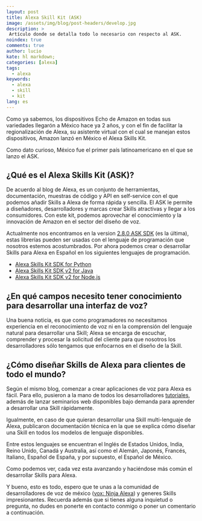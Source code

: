 ```yaml
---
layout: post
title: Alexa Skill Kit (ASK) 
image: /assets/img/blog/post-headers/develop.jpg
description: >
 Artículo donde se detalla todo lo necesario con respecto al ASK. 
noindex: true
comments: true
author: lucio
kate: hl markdown;
categories: [alexa]
tags:
  - alexa
keywords:
  - alexa
  - skill
  - kit
lang: es
---
```


Como ya sabemos, los dispositivos Echo de Amazon en todas sus variedades llegarón a México hace ya 2 años, y con el fin de facilitar la regionalización de Alexa, su asistente virtual con el cual se manejan estos dispositivos, Amazon lanzó en México el Alexa Skills Kit.

Como dato curioso, México fue el primer país latinoamericano en el que se lanzo el ASK.
## ¿Qué es el Alexa Skills Kit (ASK)?
De acuerdo al blog de Alexa, es un conjunto de herramientas, documentación, muestras de código y API en self-service con el que podemos añadir Skills a Alexa de forma rápida y sencilla. El ASK le permite a diseñadores, desarrolladores y marcas crear Skills atractivas y llegar a los consumidores. Con este kit, podemos aprovechar el conocimiento y la innovación de Amazon en el sector del diseño de voz.
 
Actualmente nos encontramos en la version [2.8.0 ASK SDK](https://www.npmjs.com/package/ask-sdk) (es la última), estas librerías pueden ser usadas con el lenguaje de programación que nosotros estemos acostumbrados. Por ahora podemos crear o desarrollar Skills para Alexa en Español en los siguientes lenguajes de programación.

- [Alexa Skills Kit SDK for Python](https://developer.amazon.com/en-US/docs/alexa/alexa-skills-kit-sdk-for-python/overview.html)
- [Alexa Skills Kit SDK v2 for Java](https://developer.amazon.com/en-US/docs/alexa/alexa-skills-kit-sdk-for-java/overview.html)
- [Alexa Skills Kit SDK v2 for Node.js](https://developer.amazon.com/en-US/docs/alexa/alexa-skills-kit-sdk-for-nodejs/overview.html)
## ¿En qué campos necesito tener conocimiento para desarrollar una interfaz de voz?
Una buena noticia, es que como programadores no necesitamos experiencia en el reconocimiento de voz ni en la comprensión del lenguaje natural para desarrollar una Skill; Alexa se encarga de escuchar, comprender y procesar la solicitud del cliente para que nosotros los desarrolladores sólo tengamos que enfocarnos en el diseño de la Skill.
## ¿Cómo diseñar Skills de Alexa para clientes de todo el mundo?
Según el mismo blog, comenzar a crear aplicaciones de voz para Alexa es fácil. Para ello, pusieron a la mano de todos los desarrolladores [tutoriales](https://developer.amazon.com/es-MX/alexa/alexa-skills-kit/?gclid=CjwKCAjw7-P1BRA2EiwAXoPWAxXMLL8BM8f8d6sDgGx0-_RaOYHQNkDgrk03gp_g1PyGJVXw2M-__hoCxSQQAvD_BwE), además de lanzar seminarios web disponibles bajo demanda para aprender a desarrollar una Skill rápidamente.

Igualmente, en caso de que quieran desarrollar una Skill multi-lenguaje de Alexa, publicaron documentación técnica en la que se explica cómo diseñar una Skill en todos los modelos de lenguaje disponibles.

Entre estos lenguajes se encuentran el Inglés de Estados Unidos, India, Reino Unido, Canadá y Australia, así como el Alemán, Japonés, Francés, Italiano, Español de España, y por supuesto, el Español de México.

Como podemos ver, cada vez esta avanzando y haciéndose más común el desarrollar Skills para Alexa.

Y bueno, esto es todo, espero que te unas a la comunidad de desarrolladores de voz de méxico ([vox: Ninja Alexa](https://www.facebook.com/groups/voxAlexaSkills)) y generes Skills impresionantes. Recuerda además que si tienes alguna inquietud o pregunta, no dudes en ponerte en contacto conmigo o poner un comentario a continuación.